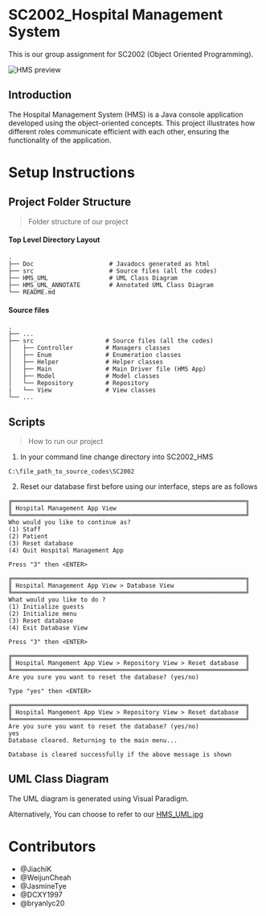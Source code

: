 # SC2002_Hospital Management System

This is our group assignment for SC2002 (Object Oriented Programming).

![HMS preview](https://github.com/user-attachments/assets/0c332592-f1df-4be2-ae18-2f2ed15da71b)

## Introduction
The Hospital Management System (HMS) is a Java console application developed using the object-oriented concepts. This project illustrates how different roles communicate efficient with each other, ensuring the functionality of the application.

# Setup Instructions

## Project Folder Structure

> Folder structure of our project

#### Top Level Directory Layout

```terminal
.                
├── Doc                     # Javadocs generated as html
├── src                     # Source files (all the codes)
├── HMS_UML                 # UML Class Diagram
├── HMS_UML_ANNOTATE        # Annotated UML Class Diagram
└── README.md
```

#### Source files

```terminal
.
├── ...
├── src                    # Source files (all the codes)
│   ├── Controller         # Managers classes
│   ├── Enum               # Enumeration classes
│   ├── Helper             # Helper classes
│   ├── Main               # Main Driver file (HMS App)
│   ├── Model              # Model classes
│   └── Repository         # Repository
|   └── View               # View classes
└── ...
```

## Scripts

> How to run our project

1. In your command line change directory into SC2002_HMS

```terminal
C:\file_path_to_source_codes\SC2002
```

2. Reset our database first before using our interface, steps are as follows

```terminal
╔═════════════════════════════════════════════════════════════════╗
║ Hospital Management App View                                    ║
╚═════════════════════════════════════════════════════════════════╝
Who would you like to continue as?
(1) Staff
(2) Patient
(3) Reset database
(4) Quit Hospital Management App
```

`Press "3" then <ENTER>`

```terminal
╔═════════════════════════════════════════════════════════════════╗
║ Hospital Management App View > Database View                    ║
╚═════════════════════════════════════════════════════════════════╝
What would you like to do ?
(1) Initialize guests
(2) Initialize menu
(3) Reset database
(4) Exit Database View
```

`Press "3" then <ENTER>`

```terminal
╔═════════════════════════════════════════════════════════════════╗
║ Hospital Mangement App View > Repository View > Reset database  ║
╚═════════════════════════════════════════════════════════════════╝
Are you sure you want to reset the database? (yes/no)
```

`Type "yes" then <ENTER>`

```terminal
╔═════════════════════════════════════════════════════════════════╗
║ Hospital Mangement App View > Repository View > Reset database  ║
╚═════════════════════════════════════════════════════════════════╝
Are you sure you want to reset the database? (yes/no)
yes
Database cleared. Returning to the main menu...
```

`Database is cleared successfully if the above message is shown`

## UML Class Diagram
The UML diagram is generated using Visual Paradigm.

Alternatively, You can choose to refer to our [HMS_UML.jpg](https://github.com/DCXY1997/SC2002/blob/b5c1ebcedcd014ee5cff928e54bb2ab18e3b1eeb/HMS_UML.jpg)

# Contributors

- @JiachiK      
- @WeijunCheah
- @JasmineTye
- @DCXY1997
- @bryanlyc20
